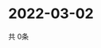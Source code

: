 # 2022-03-02
  共 0条

  <!-- BEGIN -->
  <!-- 最后更新时间Wed Mar 02 2022 12:09:10 GMT+0000 (Coordinated Universal Time) -->
  
  <!-- END -->
  
  